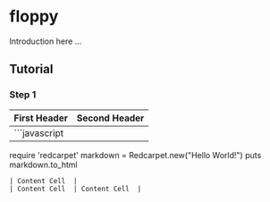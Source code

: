 # floppy

Introduction here ...

## Tutorial

### Step 1

| First Header  | Second Header |
| ------------- | ------------- |
| ```javascript
require 'redcarpet'
markdown = Redcarpet.new("Hello World!")
puts markdown.to_html
```  
| Content Cell  |
| Content Cell  | Content Cell  |

